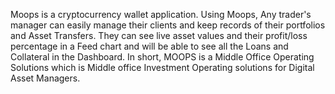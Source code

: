 Moops is a cryptocurrency wallet application. Using Moops, Any trader's manager can easily manage their clients and keep records of their portfolios and 
Asset Transfers. They can see live asset values and their profit/loss percentage in a Feed chart and will be able to see all the Loans and Collateral in the Dashboard.
In short, MOOPS is a Middle Office Operating Solutions which is Middle office Investment Operating solutions for Digital Asset Managers.
